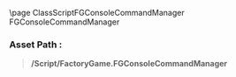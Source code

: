 \page ClassScriptFGConsoleCommandManager FGConsoleCommandManager
### Asset Path :
<b><blockquote>/Script/FactoryGame.FGConsoleCommandManager</blockquote></b>
